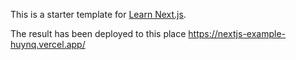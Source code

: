 This is a starter template for [Learn Next.js](https://nextjs.org/learn).

The result has been deployed to this place
https://nextjs-example-huynq.vercel.app/
